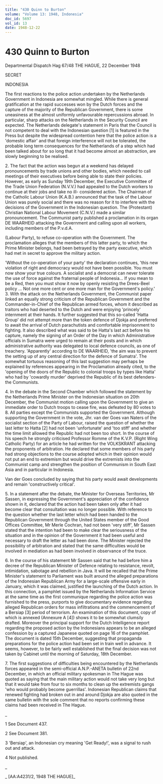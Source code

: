 ```yaml
---
title: "430 Quinn to Burton"
volume: "Volume 13: 1948, Indonesia"
doc_id: 5697
vol_id: 13
date: 1948-12-22
---
```


# 430 Quinn to Burton

Departmental Dispatch Hag 67/48 THE HAGUE, 22 December 1948

SECRET

INDONESIA

The first reactions to the police action undertaken by the Netherlands Government in Indonesia are somewhat mingled. While there is general gratification at the rapid successes won by the Dutch forces and the capture of the majority of the Republican Government, there is some uneasiness at the almost uniformly unfavourable repercussions abroad. In particular, sharp attacks on the Netherlands in the Security Council are expected. The Netherlands delegate's statement in Paris that the Council is not competent to deal with the Indonesian question [1] is featured in the Press but despite the widespread contention here that the police action is a 'domestic affair' and that foreign interference will not be tolerated, the probable long term consequences for the Netherlands of a step which had been talked about for so long that it had become almost an abstraction, are slowly beginning to be realised.

2\. The fact that the action was begun at a weekend has delayed pronouncements by trade unions and other bodies, which needed to call meetings of their executives before being able to state their policies. However, as early as Sunday 19th December, the Executive Committee of the Trade Union Federation (N.V.V.) had appealed to the Dutch workers to continue at their jobs and take no ill- considered action. The Chairman of the Catholic Labour Union (K.A.B.) announced that the task of the Labour Union was purely social and there was no reason for it to interfere with the decisions of the Government in the Indonesian question. The (Protestant) Christian National Labour Movement (C.N.V.) made a similar pronouncement. The Communist party published a proclamation in its organ DE WAARHEID attacking the Government and calling upon all workers, including members of the P.v.d.A.

(Labour Party), to refuse co-operation with the Government. The proclamation alleges that the members of this latter party, to which the Prime Minister belongs, had been betrayed by the party executive, which had met in secret to approve the military action.

'Without the co-operation of your party' the declaration continues, 'this new violation of right and democracy would not have been possible. You must now show your true colours. A socialist and a democrat can never tolerate the use of force against the fraternal people of Indonesia... If you mean to be a Red, then you must show it now by openly resisting the Drees-Beel policy ... Not one more cent or one more man for the Government's policy.' 3. With the attack on the Netherlands Government, the Communist paper linked an equally strong criticism of the Republican Government and the Commander-in-Chief of the Republican armed forces, whom it described as traitors who had deserted to the Dutch and were enjoying 'princely' internment at their hands. It further suggested that this so-called 'Hatta Group' did not attempt more than the token defence of Djokja and preferred to await the arrival of Dutch parachutists and comfortable imprisonment to fighting. It also described what was said to be Hatta's last act before his capture, namely the signing of an Order of the Day in which Administrative officials in Sumatra were urged to remain at their posts and in which administrative authority was delegated to local defence councils, as one of treachery. 'Apparently' according to DE WAARHEID, 'the aim was to prevent the setting up of any central direction for the defence of Sumatra'. The somewhat tortuous reasoning of this last suggestion may perhaps be explained by references appearing in the Proclamation already cited, to the 'opening of the doors of the Republic to colonial troops by types like Hatta' who had by 'cowardly murder' deprived the Republic of its best defenders-the Communists.

4\. In the debate in the Second Chamber which followed the statement by the Netherlands Prime Minister on the Indonesian situation on 20th December, the Communist motion calling upon the Government to give an immediate order to Dutch troops to cease fire, was defeated by 80 votes to 8. All parties except the Communists supported the Government. Although supporting the Government in the vote, Jhr. van der Goes van Naters of the socialist section of the Party of Labour, raised the question of whether the last letter to Hatta [2] had not been 'unfortunate' and 'too stiff' and whether the time limit allowed the Republic had not been too short. In the course of his speech he strongly criticised Professor Romme of the K.V.P. (Right Wing Catholic Party) for an article he had written for the VOLKSKRANT attacking the proponents of arbitration. He declared that some members of his party had strong objections to the course adopted which in their opinion would not put an end to extremism but would drive the extremists into the Communist camp and strengthen the position of Communism in South East Asia and in particular in Indonesia.

Van der Goes concluded by saying that his party would await developments and remain 'constructively critical'.

5\. In a statement after the debate, the Minister for Overseas Territories, Mr Sassen, in expressing the Government's appreciation of the confidence shown in it, declared that the action had been taken only after it had become clear that consultation was no longer possible. With reference to the question whether the last letter which had been handed to the Republican Government through the United States member of the Good Offices Committee, Mr Merle Cochran, had not been 'very stiff', Mr Sassen stated that the intention had been to make clear the seriousness of the situation and in the opinion of the Government it had been useful and necessary to draft the letter as had been done. The Minister rejected the possibility of arbitration and stated that the same difficulties would be involved in mediation as had been involved in observance of the truce.

6\. In the course of his statement Mr Sassen said that he had before him a decree of the Republican Minister of Defence relating to resistance, revolt, intimidation, sabotage and rebellion in Java. It will be recalled that the Prime Minister's statement to Parliament was built around the alleged preparations of the Indonesian Republican Army for a large-scale offensive early in January, which it was claimed, justified the launching of the Dutch action. In this connection, a pamphlet issued by the Netherlands Information Service at the same time as the first communique regarding the police action was furnished to the press, purports to give documentary evidence regarding alleged Republican orders for mass infiltrations and the commencement of a Bersiap [3] period of terrorism. An examination of this document, copy of which is annexed (Annexure A [4]) shows it to be somewhat clumsily drafted. Moreover the principal support for the Dutch Intelligence report regarding the proposed action by the Indonesians appears to be an alleged confession by a captured Japanese quoted on page 16 of the pamphlet. The document is dated 15th December, suggesting that propaganda preparations for the police action had been set in train well in advance. It seems, however, to be fairly well established that the final decision was not taken by Cabinet until the morning of Saturday, 18th December.

7\. The first suggestions of difficulties being encountered by the Netherlands forces appeared in the semi-official A.N.P.-ANETA bulletin of 22nd December, in which an official military spokesman in The Hague was quoted as saying that the main military action would not take very long but that it would take from four to six months to clean up the extremists gangs 'who would probably become guerrillas'. Indonesian Republican claims that renewed fighting had broken out in and around Djokja are also quoted in the same bulletin with the sole comment that no reports confirming these claims had been received in The Hague.

_

1 See Document 437.

2 See Document 381.

3 'Bersiap', an Indonesian cry meaning 'Get Ready!', was a signal to rush out and attack.

4 Not published.

_

_ [AA:A4231/2, 1948 THE HAGUE]_
